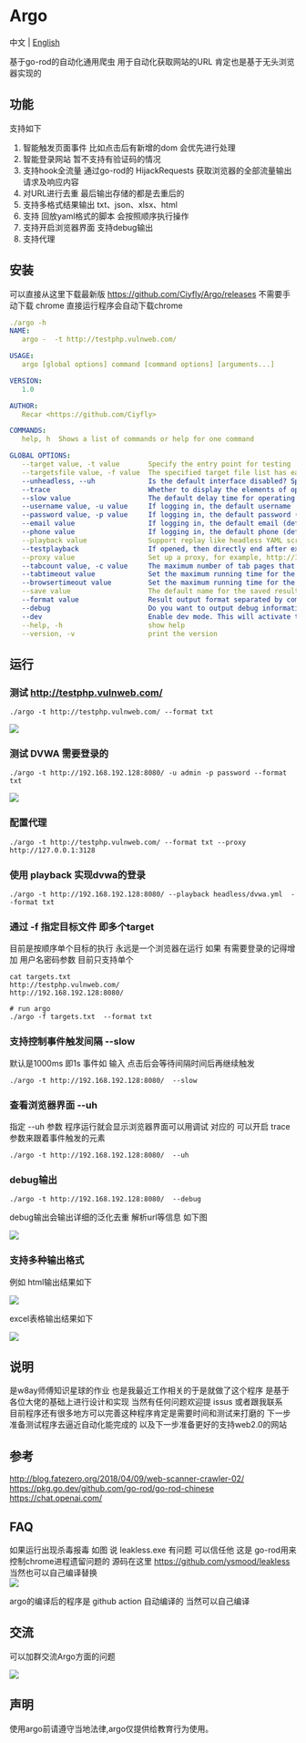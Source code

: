 # Argo

中文 |  [English ](./README_EN.md)

基于go-rod的自动化通用爬虫 用于自动化获取网站的URL 肯定也是基于无头浏览器实现的

## 功能
支持如下
1. 智能触发页面事件 比如点击后有新增的dom 会优先进行处理
2. 智能登录网站 暂不支持有验证码的情况
3. 支持hook全流量 通过go-rod的 HijackRequests 获取浏览器的全部流量输出请求及响应内容
4. 对URL进行去重 最后输出存储的都是去重后的
5. 支持多格式结果输出 txt、json、xlsx、html
6. 支持 回放yaml格式的脚本 会按照顺序执行操作
7. 支持开启浏览器界面 支持debug输出
8. 支持代理


## 安装

可以直接从这里下载最新版 https://github.com/Ciyfly/Argo/releases
不需要手动下载 chrome 直接运行程序会自动下载chrome

```yaml
./argo -h
NAME:
   argo -  -t http://testphp.vulnweb.com/

USAGE:
   argo [global options] command [command options] [arguments...]

VERSION:
   1.0

AUTHOR:
   Recar <https://github.com/Ciyfly>

COMMANDS:
   help, h  Shows a list of commands or help for one command

GLOBAL OPTIONS:
   --target value, -t value       Specify the entry point for testing
   --targetsfile value, -f value  The specified target file list has each target separated by a new line, just like other tools we have used in the past
   --unheadless, --uh             Is the default interface disabled? Specify 'uh' to enable the interface (default: false)
   --trace                        Whether to display the elements of operation after opening the interface (default: false)
   --slow value                   The default delay time for operating after enabling  (default: 1000)
   --username value, -u value     If logging in, the default username  (default: "argo")
   --password value, -p value     If logging in, the default password (default: "argo123")
   --email value                  If logging in, the default email (default: "argo@recar.com")
   --phone value                  If logging in, the default phone (default: "18888888888")
   --playback value               Support replay like headless YAML scripts
   --testplayback                 If opened, then directly end after executing the specified playback script (default: false)
   --proxy value                  Set up a proxy, for example, http://127.0.0.1:3128
   --tabcount value, -c value     The maximum number of tab pages that can be opened (default: 10)
   --tabtimeout value             Set the maximum running time for the tab, and close the tab if it exceeds the limit. The unit is in seconds (default: 30)
   --browsertimeout value         Set the maximum running time for the browser, and close the browser if it exceeds the limit. The unit is in seconds (default: 18000)
   --save value                   The default name for the saved result is 'target' without a file extension. For example, to save as 'test', use the command '--save test'
   --format value                 Result output format separated by commas, multiple formats can be output at one time, and the supported formats include txt, json, xlsx, and html (default: "txt,json")
   --debug                        Do you want to output debug information? (default: false)
   --dev                          Enable dev mode. This will activate the browser interface mode and stop after accessing the page for development and debugging purposes (default: false)
   --help, -h                     show help
   --version, -v                  print the version
```

## 运行

### 测试 http://testphp.vulnweb.com/

```shell
./argo -t http://testphp.vulnweb.com/ --format txt 
```

![](imgs/demo.gif)

### 测试 DVWA 需要登录的

```shell
./argo -t http://192.168.192.128:8080/ -u admin -p password --format txt
```

![](imgs/dvwa.gif)

### 配置代理

```shell
./argo -t http://testphp.vulnweb.com/ --format txt --proxy http://127.0.0.1:3128
```

### 使用 playback 实现dvwa的登录  

```shell
./argo -t http://192.168.192.128:8080/ --playback headless/dvwa.yml  --format txt
```

### 通过 -f 指定目标文件 即多个target

目前是按顺序单个目标的执行 永远是一个浏览器在运行
如果 有需要登录的记得增加 用户名密码参数 目前只支持单个  

```shell
cat targets.txt
http://testphp.vulnweb.com/
http://192.168.192.128:8080/

# run argo
./argo -f targets.txt  --format txt
```

### 支持控制事件触发间隔 --slow
默认是1000ms 即1s 事件如 输入 点击后会等待间隔时间后再继续触发  

```shell
./argo -t http://192.168.192.128:8080/  --slow 
```

### 查看浏览器界面 --uh

指定 --uh 参数 程序运行就会显示浏览器界面可以用调试 对应的 可以开启 trace 参数来跟着事件触发的元素  

```shell
./argo -t http://192.168.192.128:8080/  --uh
```

### debug输出

```shell
./argo -t http://192.168.192.128:8080/  --debug
```

debug输出会输出详细的泛化去重 解析url等信息 如下图  

![](imgs/debug.jpg)


### 支持多种输出格式
例如 html输出结果如下  

![](imgs/result_html.jpg)

excel表格输出结果如下  

![](imgs/result_excel.jpg)




## 说明
是w8ay师傅知识星球的作业 也是我最近工作相关的于是就做了这个程序 是基于各位大佬的基础上进行设计和实现 当然有任何问题欢迎提 issus 或者跟我联系   
目前程序还有很多地方可以完善这种程序肯定是需要时间和测试来打磨的 下一步准备测试程序去逼近自动化能完成的 以及下一步准备更好的支持web2.0的网站


## 参考

http://blog.fatezero.org/2018/04/09/web-scanner-crawler-02/  
https://pkg.go.dev/github.com/go-rod/go-rod-chinese  
https://chat.openai.com/  

## FAQ 

如果运行出现杀毒报毒 如图 说 leakless.exe 有问题 可以信任他 这是 go-rod用来控制chrome进程遗留问题的 源码在这里 https://github.com/ysmood/leakless 当然也可以自己编译替换  
![](imgs/leakless.png)

argo的编译后的程序是 github action 自动编译的 当然可以自己编译  

## 交流
可以加群交流Argo方面的问题  

![](imgs/Argo交流群.jpg)



## 声明

使用argo前请遵守当地法律,argo仅提供给教育行为使用。